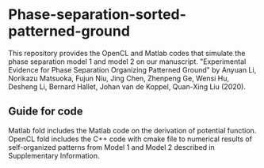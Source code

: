 # Phase-separation-sorted-patterned-ground
This repository provides the OpenCL and Matlab codes that simulate the phase separation model 1 and model 2 on our manuscript. "Experimental Evidence for Phase Separation Organizing Patterned Ground" by Anyuan Li, Norikazu Matsuoka, Fujun Niu, Jing Chen, Zhenpeng Ge, Wensi Hu, Desheng Li, Bernard Hallet, Johan van de Koppel, Quan-Xing Liu (2020).
## Guide for code 
Matlab fold includes the Matlab code on the derivation of potential function.
OpenCL fold includes the C++ code with cmake file to numerical results of self-organized patterns from Model 1 and Model 2 described in Supplementary Information.
